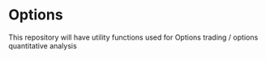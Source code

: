 # Options
This repository will have utility functions used for Options trading / options quantitative analysis

